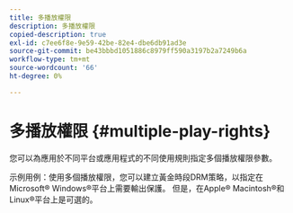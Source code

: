 ```yaml
---
title: 多播放權限
description: 多播放權限
copied-description: true
exl-id: c7ee6f8e-9e59-42be-82e4-dbe6db91ad3e
source-git-commit: be43bbbd1051886c8979ff590a3197b2a7249b6a
workflow-type: tm+mt
source-wordcount: '66'
ht-degree: 0%

---
```


# 多播放權限 {#multiple-play-rights}

您可以為應用於不同平台或應用程式的不同使用規則指定多個播放權限參數。

示例用例：使用多個播放權限，您可以建立黃金時段DRM策略，以指定在Microsoft® Windows®平台上需要輸出保護。 但是，在Apple® Macintosh®和Linux®平台上是可選的。
